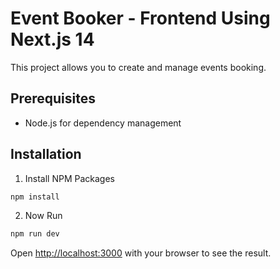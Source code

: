 # Event Booker - Frontend Using Next.js 14

This project allows you to create and manage events booking.

## Prerequisites
-   Node.js for dependency management

## Installation

1. Install NPM Packages

```bash
npm install
```

2. Now Run

```bash
npm run dev
```

Open [http://localhost:3000](http://localhost:3000) with your browser to see the result.
